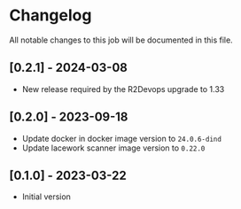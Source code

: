 # Changelog
All notable changes to this job will be documented in this file.

## [0.2.1] - 2024-03-08
* New release required by the R2Devops upgrade to 1.33

## [0.2.0] - 2023-09-18
* Update docker in docker image version to `24.0.6-dind`
* Update lacework scanner image version to `0.22.0`

## [0.1.0] - 2023-03-22
* Initial version
